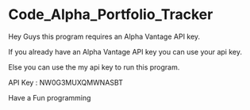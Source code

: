 # Code_Alpha_Portfolio_Tracker

Hey Guys this program requires an Alpha Vantage API key.

If you already have an Alpha Vantage API key you can use your api key.

Else you can use the my api key to run this program.

API Key : NW0G3MUXQMWNASBT

Have a Fun programming
